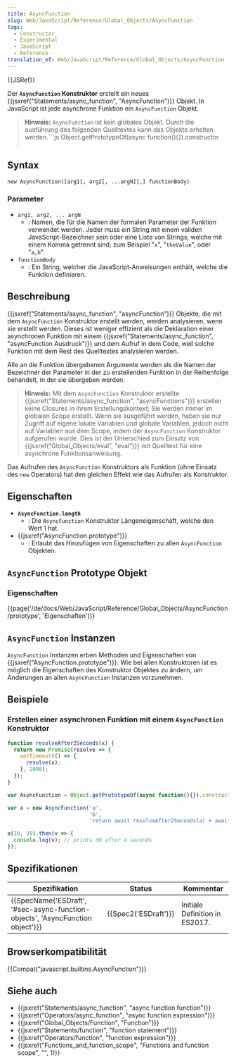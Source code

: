 ```yaml
---
title: AsyncFunction
slug: Web/JavaScript/Reference/Global_Objects/AsyncFunction
tags:
  - Constructor
  - Experimental
  - JavaScript
  - Reference
translation_of: Web/JavaScript/Reference/Global_Objects/AsyncFunction
---
```

{{JSRef}}

Der **`AsyncFunction` Konstruktor** erstellt ein neues {{jsxref("Statements/async_function", "AsyncFunction")}} Objekt. In JavaScript ist jede asynchrone Funktion ein `AsyncFunction` Objekt.

> **Hinweis:** `AsyncFunction` ist kein globales Objekt. Durch die ausführung des folgenden Quelltextes kann das Objekte erhalten werden.```js
> Object.getPrototypeOf(async function(){}).constructor
>
> ```
>
> ```

## Syntax

    new AsyncFunction([arg1[, arg2[, ...argN]],] functionBody)

### Parameter

- `arg1, arg2, ... argN`
  - : Namen, die für die Namen der formalen Parameter der Funktion verwendet werden. Jeder muss ein String mit einem validen JavaScript-Bezeichner sein oder eine Liste von Strings, welche mit einem Komma getrennt sind; zum Beispiel "`x`", "`theValue`", oder "`a,b`".
- `functionBody`
  - : Ein String, welcher die JavaScript-Anweisungen enthält, welche die Funktion definieren.

## Beschreibung

{{jsxref("Statements/async_function", "asyncFunction")}} Objekte, die mit dem `AsyncFunction` Konstruktor erstellt werden, werden analysieren, wenn sie erstellt werden. Dieses ist weniger effizient als die Deklaration einer asynchronen Funktion mit einem {{jsxref("Statements/async_function", "asyncFunction Ausdruck")}} und dem Aufruf in dem Code, weil solche Funktion mit dem Rest des Quelltextes analysieren werden.

Alle an die Funktion übergebenen Argumente werden als die Namen der Bezeichner der Parameter in der zu erstellenden Funktion in der Reihenfolge behandelt, in der sie übergeben werden.

> **Hinweis:** Mit dem `AsyncFunction` Konstruktor erstellte {{jsxref("Statements/async_function", "asyncFunctions")}} erstellen keine Closures in ihrem Erstellungskontext; Sie werden immer im globalen Scope erstellt. Wenn sie ausgeführt werden, haben sie nur Zugriff auf eigene lokale Variablen und globale Variablen, jedoch nicht auf Variablen aus dem Scope, indem der `AsyncFunction` Konstruktor aufgerufen wurde. Dies ist der Unterschied zum Einsatz von {{jsxref("Global_Objects/eval", "eval")}} mit Quelltext für eine asynchrone Funktionsanweisung.

Das Aufrufen des `AsyncFunction` Konstruktors als Funktion (ohne Einsatz des `new` Operators) hat den gleichen Effekt wie das Aufrufen als Konstruktor.

## Eigenschaften

- **`AsyncFunction.length`**
  - : Die `AsyncFunction` Konstruktor Längeneigenschaft, welche den Wert 1 hat.
- {{jsxref("AsyncFunction.prototype")}}
  - : Erlaubt das Hinzufügen von Eigenschaften zu allen `AsyncFunction` Objekten.

## `AsyncFunction` Prototype Objekt

### Eigenschaften

{{page('/de/docs/Web/JavaScript/Reference/Global_Objects/AsyncFunction/prototype', 'Eigenschaften')}}

## `AsyncFunction` Instanzen

`AsyncFunction` Instanzen erben Methoden und Eigenschaften von {{jsxref("AsyncFunction.prototype")}}. Wie bei allen Konstruktoren ist es möglich die Eigenschaften des Konstruktor Objektes zu ändern, um Änderungen an allen `AsyncFunction` Instanzen vorzunehmen.

## Beispiele

### Erstellen einer asynchronen Funktion mit einem `AsyncFunction` Konstruktor

```js
function resolveAfter2Seconds(x) {
  return new Promise(resolve => {
    setTimeout(() => {
      resolve(x);
    }, 2000);
  });
}

var AsyncFunction = Object.getPrototypeOf(async function(){}).constructor

var a = new AsyncFunction('a',
                          'b',
                          'return await resolveAfter2Seconds(a) + await resolveAfter2Seconds(b);');

a(10, 20).then(v => {
  console.log(v); // prints 30 after 4 seconds
});
```

## Spezifikationen

| Spezifikation                                                                                            | Status                       | Kommentar                      |
| -------------------------------------------------------------------------------------------------------- | ---------------------------- | ------------------------------ |
| {{SpecName('ESDraft', '#sec-async-function-objects', 'AsyncFunction object')}} | {{Spec2('ESDraft')}} | Initiale Definition in ES2017. |

## Browserkompatibilität

{{Compat("javascript.builtins.AsyncFunction")}}

## Siehe auch

- {{jsxref("Statements/async_function", "async function function")}}
- {{jsxref("Operators/async_function", "async function expression")}}
- {{jsxref("Global_Objects/Function", "Function")}}
- {{jsxref("Statements/function", "function statement")}}
- {{jsxref("Operators/function", "function expression")}}
- {{jsxref("Functions_and_function_scope", "Functions and function scope", "", 1)}}
